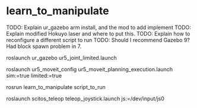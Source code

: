 # learn_to_manipulate

TODO: Explain ur_gazebo arm install, and the mod to add implement
TODO: Explain modified Hokuyo laser and where to put this.
TODO: Explain how to reconfigure a different script to run
TODO: Should I recommend Gazebo 9? Had block spawn problem in 7.

roslaunch ur_gazebo ur5_joint_limited.launch  

roslaunch ur5_moveit_config ur5_moveit_planning_execution.launch sim:=true limited:=true 

rosrun learn_to_manipulate script_to_run 

roslaunch scitos_teleop teleop_joystick.launch js:=/dev/input/js0 

